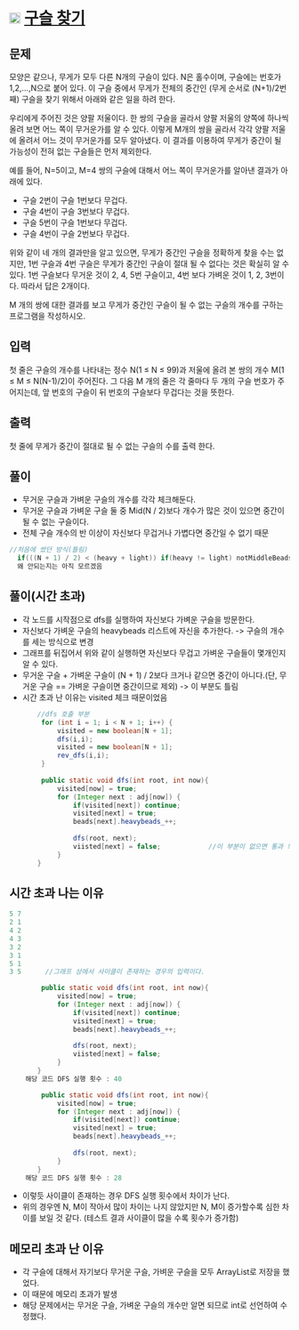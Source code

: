 # <img src="https://d2gd6pc034wcta.cloudfront.net/tier/11.svg" class="solvedac-tier" width=20> [구슬 찾기](https://www.acmicpc.net/problem/2617)

## 문제
모양은 같으나, 무게가 모두 다른 N개의 구슬이 있다. N은 홀수이며, 구슬에는 번호가 1,2,...,N으로 붙어 있다. 이 구슬 중에서 무게가 전체의 중간인 (무게 순서로 (N+1)/2번째) 구슬을 찾기 위해서 아래와 같은 일을 하려 한다.

우리에게 주어진 것은 양팔 저울이다. 한 쌍의 구슬을 골라서 양팔 저울의 양쪽에 하나씩 올려 보면 어느 쪽이 무거운가를 알 수 있다. 이렇게 M개의 쌍을 골라서 각각 양팔 저울에 올려서 어느 것이 무거운가를 모두 알아냈다. 이 결과를 이용하여 무게가 중간이 될 가능성이 전혀 없는 구슬들은 먼저 제외한다.

예를 들어, N=5이고, M=4 쌍의 구슬에 대해서 어느 쪽이 무거운가를 알아낸 결과가 아래에 있다.

- 구슬 2번이 구슬 1번보다 무겁다.
- 구슬 4번이 구슬 3번보다 무겁다.
- 구슬 5번이 구슬 1번보다 무겁다.
- 구슬 4번이 구슬 2번보다 무겁다.

위와 같이 네 개의 결과만을 알고 있으면, 무게가 중간인 구슬을 정확하게 찾을 수는 없지만, 1번 구슬과 4번 구슬은 무게가 중간인 구슬이 절대 될 수 없다는 것은 확실히 알 수 있다. 1번 구슬보다 무거운 것이 2, 4, 5번 구슬이고, 4번 보다 가벼운 것이 1, 2, 3번이다. 따라서 답은 2개이다.

M 개의 쌍에 대한 결과를 보고 무게가 중간인 구슬이 될 수 없는 구슬의 개수를 구하는 프로그램을 작성하시오.

## 입력
첫 줄은 구슬의 개수를 나타내는 정수 N(1 ≤ N ≤ 99)과 저울에 올려 본 쌍의 개수 M(1 ≤ M ≤ N(N-1)/2)이 주어진다. 그 다음 M 개의 줄은 각 줄마다 두 개의 구슬 번호가 주어지는데, 앞 번호의 구슬이 뒤 번호의 구슬보다 무겁다는 것을 뜻한다.

## 출력
첫 줄에 무게가 중간이 절대로 될 수 없는 구슬의 수를 출력 한다.

## 풀이
 - 무거운 구슬과 가벼운 구슬의 개수를 각각 체크해둔다.
 - 무거운 구슬과 가벼운 구슬 둘 중 Mid(N / 2)보다 개수가 많은 것이 있으면 중간이 될 수 없는 구슬이다.
 - 전체 구슬 개수의 반 이상이 자신보다 무겁거나 가볍다면 중간일 수 없기 때문
 ```java
 //처음에 썼던 방식(틀림)
   if(((N + 1) / 2) < (heavy + light)) if(heavy != light) notMiddleBeads++;
   왜 안되는지는 아직 모르겠음
 ```

## 풀이(시간 초과)
 - 각 노드를 시작점으로 dfs를 실행하여 자신보다 가벼운 구슬을 방문한다.
 - 자신보다 가벼운 구슬의 heavybeads 리스트에 자신을 추가한다.  -> 구슬의 개수를 세는 방식으로 변경
 - 그래프를 뒤집어서 위와 같이 실행하면 자신보다 무겁고 가벼운 구슬들이 몇개인지 알 수 있다.
 - 무거운 구슬 + 가벼운 구슬이 (N + 1) / 2보다 크거나 같으면 중간이 아니다.(단, 무거운 구슬 == 가벼운 구슬이면 중간이므로 제외) -> 이 부분도 틀림
 - 시간 초과 난 이유는 visited 체크 때문이었음

```java
       //dfs 호출 부분
        for (int i = 1; i < N + 1; i++) {
            visited = new boolean[N + 1];
            dfs(i,i);
            visited = new boolean[N + 1];
            rev_dfs(i,i);
        }
        
        public static void dfs(int root, int now){     
            visited[now] = true;
            for (Integer next : adj[now]) {
                if(visited[next]) continue;
                visited[next] = true;
                beads[next].heavybeads_++;
            
                dfs(root, next);
                viisted[next] = false;            //이 부분이 없으면 통과 되지만, 있으면 시간 초과가 남
            }
       }
```

## 시간 초과 나는 이유
```java
5 7     
2 1
4 2
4 3
3 2
3 1
5 1
3 5      //그래프 상에서 사이클이 존재하는 경우의 입력이다.
```

```java
        public static void dfs(int root, int now){     
            visited[now] = true;
            for (Integer next : adj[now]) {
                if(visited[next]) continue;
                visited[next] = true;
                beads[next].heavybeads_++;
            
                dfs(root, next);
                viisted[next] = false;            
            }
       }
    해당 코드 DFS 실행 횟수 : 40
```

```java
        public static void dfs(int root, int now){     
            visited[now] = true;
            for (Integer next : adj[now]) {
                if(visited[next]) continue;
                visited[next] = true;
                beads[next].heavybeads_++;
            
                dfs(root, next);          
            }
       }
    해당 코드 DFS 실행 횟수 : 28
```
 - 이렇듯 사이클이 존재하는 경우 DFS 실행 횟수에서 차이가 난다.
 - 위의 경우엔 N, M이 작아서 많이 차이는 나지 않았지만 N, M이 증가할수록 심한 차이를 보일 것 같다. (테스트 결과 사이클이 많을 수록 횟수가 증가함)

## 메모리 초과 난 이유
 - 각 구슬에 대해서 자기보다 무거운 구슬, 가벼운 구슬을 모두 ArrayList로 저장을 했었다.
 - 이 때문에 메모리 초과가 발생
 - 해당 문제에서는 무거운 구슬, 가벼운 구슬의 개수만 알면 되므로 int로 선언하여 수정했다.
